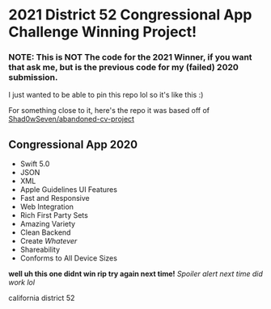 # 2021 District 52 Congressional App Challenge Winning Project!

### NOTE: This is NOT The code for the 2021 Winner, if you want that ask me, but is the previous code for my (failed) 2020 submission.
I just wanted to be able to pin this repo lol so it's like this :)

For something close to it, here's the repo it was based off of [Shad0wSeven/abandoned-cv-project](https://github.com/Shad0wSeven/abandoned-cv-project)

## Congressional App 2020

- Swift 5.0
- JSON
- XML
- Apple Guidelines UI Features
- Fast and Responsive
- Web Integration
- Rich First Party Sets
- Amazing Variety
- Clean Backend
- Create *Whatever*
- Shareability
- Conforms to All Device Sizes

**well uh this one didnt win rip try again next time!**
*Spoiler alert next time did work lol*

california district 52
